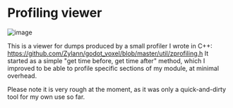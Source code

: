 Profiling viewer
===================

![image](https://user-images.githubusercontent.com/1311555/71685235-97e28700-2d8f-11ea-910e-c2d079fc3e1f.png)

This is a viewer for dumps produced by a small profiler I wrote in C++: https://github.com/Zylann/godot_voxel/blob/master/util/zprofiling.h
It started as a simple "get time before, get time after" method, which I improved to be able to profile specific sections of my module, at minimal overhead.

Please note it is very rough at the moment, as it was only a quick-and-dirty tool for my own use so far.
